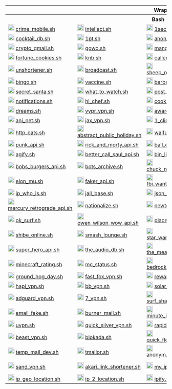 <body>
  <table>
    <tr> <th colspan="5">Wrappers</th> </tr>
    <tr> <th colspan="5">Bash - 150</th> </tr>
    <tr>
      <td>
        <img src="https://crime-mobile.net/assets/img/logo.png" height="20px">
        <a href="https://github.com/dee-shar/crime_mobile.sh"> crime_mobile.sh </a> </td>
      <td>
        <img src="https://play-lh.googleusercontent.com/0hCEdq8rdzS-OSiLRbenLftA_yB9gTfaAP-Pz_UWukqU7hGnZ1wUYYjo3zzZReEQuRk" height="20px">
        <a href="https://github.com/dee-shar/intellect.sh"> intellect.sh </a> </td>
      <td>
        <img src="https://web.archive.org/web/20240331023634im_/https://www.1secmail.com/img/logo.png" height="20px">
        <a href="https://github.com/dee-shar/1secmail.sh"> 1secmail.sh </a> </td>
      <td>
        <img src="https://user-images.githubusercontent.com/77536370/216816715-8205447d-4111-4b26-9972-b9aea4fa98fe.png" height="20px">
        <a href="https://github.com/dee-shar/owo.sh"> owo.sh </a> </td>
      <td>
        <img src="https://user-images.githubusercontent.com/77536370/216817366-0b359fd9-c2ea-4c7c-ba10-a7be237520c4.png" height="20px">
        <a href="https://github.com/dee-shar/kick_box.sh"> kick_box.sh </a> </td>
    </tr>
    <tr>
      <td>
        <img src="https://www.thecocktaildb.com/images/logo.png" height="20px">
        <a href="https://github.com/dee-shar/cocktail_db.sh"> cocktail_db.sh </a> </td>
      <td>
        <img src="https://raw.githubusercontent.com/paramt/1pt/master/resources/favicon/android-chrome-512x512.png" height="20px">
        <a href="https://github.com/dee-shar/1pt.sh"> 1pt.sh </a> </td>
      <td>
        <img src="https://play-lh.googleusercontent.com/bJnYvc5yLIScw4gcbSYj3C006Fr25BiojKFkqOK4cK9P4Vk0iQ-Yj2VpMchu9yCpy0k=w240-h480-rw" height="20px">
        <a href="https://github.com/dee-shar/anon_stars.sh"> anon_stars.sh </a> </td>
      <td>
        <img src="https://play-lh.googleusercontent.com/A1OFVt6jVim8d1a3FpEMQJZSEA23Y1URppBxSckBUSVwkKWDkw3lz7EUYtVZCqiWm9g" height="20px">
        <a href="https://github.com/dee-shar/anon.sh"> anon.sh </a> </td>
      <td>
        <img src="https://user-images.githubusercontent.com/77536370/221360184-c94cf4db-0f49-45fb-81bd-e9d4763beba5.svg" height="20px">
        <a href="https://github.com/dee-shar/temp_number.sh"> temp_number.sh </a> </td>
    </tr>
    <tr>
      <td>
        <img src="http://cryptogmail.com/content/images/2023/06/logo-1.svg" height="20px">
        <a href="https://github.com/dee-shar/crypto_gmail.sh"> crypto_gmail.sh </a> </td>
      <td>
        <img src="https://gowo.su/assets/images/manifest/icon-512x512.png" height="20px">
        <a href="https://github.com/dee-shar/gowo.sh"> gowo.sh </a> </td>
      <td>
        <img src="https://play-lh.googleusercontent.com/jlLeWcv_T6QZRWab3smN3LTRRswCscFtEU0kNKdA9CweThu2vzWCvL0RqdK1NJOZH3E" height="20px">
        <a href="https://github.com/dee-shar/manga_net.sh"> manga_net.sh </a> </td>
      <td>
        <img src="https://user-images.githubusercontent.com/77536370/222918238-365a5a15-4708-4f86-9dcb-88359d1a4d68.png" height="20px">
        <a href="https://github.com/dee-shar/spoilers.sh"> spoilers.sh </a> </td>
      <td>
        <img src="https://sun6-22.userapi.com/impf/t6BOD6x5lJ-fCBrc_ZENm1SLJ_dqIbjLhGaK6Q/XGXJv2mMH0Y.jpg?size=139x139&quality=90&sign=3c32cf1c8a69784084b1eedd55d66696" height="20px">
        <a href="https://github.com/dee-shar/conferences.sh"> conferences.sh </a> </td>
    </tr>
    <tr>
      <td>
        <img src="https://sun9-67.userapi.com/impf/c850636/v850636988/c27ee/rUveP_Do6OM.jpg?size=139x139&quality=90&sign=d82260a94600401d8c9c079cdc909763" height="20px">
        <a href="https://github.com/dee-shar/fortune_cookies.sh"> fortune_cookies.sh </a> </td>
      <td>
        <img src="https://sun6-22.userapi.com/impf/txY9dvs3tcX_EvOTttxu45I2fpDRdeS9k_Eo6A/6fSd_emvBls.jpg?size=139x139&quality=90&sign=6487ad17c5c3dcaa51e423f2c210e9eb" height="20px">
        <a href="https://github.com/dee-shar/knb.sh"> knb.sh </a> </td>
      <td>
        <img src="https://sun6-21.userapi.com/impf/Pn0kF980mchN6a8woI6rgYpaP4Eclye-lji-yQ/Ljv7dFJeGfk.jpg?size=139x139&quality=90&sign=8d47ddbd9e697f7d524768a18c4b8903" height="20px">
        <a href="https://github.com/dee-shar/caller_id.sh"> caller_id.sh </a> </td>
      <td>
        <img src="https://sun6-21.userapi.com/impf/z9S1q193_R1zF6nnKRn4SCHcI8CdK0M4ObubUg/d954IaUxkLQ.jpg?size=139x139&quality=90&sign=e9c46bdc794b907868b67fc64b059092" height="20px">
        <a href="https://github.com/dee-shar/passwords.sh"> passwords.sh </a> </td>
      <td>
        <img src="https://sun6-23.userapi.com/impf/OflXQgXj0VbZhe1sb6JAv-oJbCwEV32GVqwhDQ/QsxH8Pdcvi8.jpg?size=139x139&quality=90&sign=1356d833585297d91c7e582ac3e441b8" height="20px">
        <a href="https://github.com/dee-shar/server_control.sh"> server_control.sh </a> </td>
    </tr>
    <tr>
      <td>
        <img src="https://sun6-23.userapi.com/impf/4pE7IFtpFm8Nnf7fkCKUoQmSo7qHUMSwrZ0XFA/Nfs7RQdCTno.jpg?size=139x139&quality=90&sign=87d2a4c2ce215cc91deef3a719855922" height="20px">
        <a href="https://github.com/dee-shar/unshortener.sh"> unshortener.sh </a> </td>
      <td>
        <img src="https://sun9-31.userapi.com/impf/c850536/v850536397/129314/X1-mG-HKPmk.jpg?size=139x139&quality=90&sign=43583d44c502b74d6bea5a0723920f99" height="20px">
        <a href="https://github.com/dee-shar/broadcast.sh"> broadcast.sh </a> </td>
      <td>
        <img src="https://sun6-23.userapi.com/impf/iNTjR069-jQUc2afyx-7Y6157mKhiC0_8HJafA/xkOl_M6QwIk.jpg?size=139x139&quality=90&sign=eeccb87a6c515e28ae2cd7bdc0279d6d" height="20px">
        <a href="https://github.com/dee-shar/sheep_royale.sh"> sheep_royale.sh </a> </td>
      <td>
        <img src="https://sun6-22.userapi.com/impf/WzNDY3e3ftOeVI327NRakmIchMJEkiLj6N2U2Q/xRWZyCvwki8.jpg?size=139x139&quality=90&sign=e2c704182553df6e70c85ca61be2cab7" height="20px">
        <a href="https://github.com/dee-shar/guess_word.sh"> guess_word.sh </a> </td>
      <td>
        <img src="https://sun6-20.userapi.com/impf/q-vWUCmecz614c9lgLA3WZjoeU4TBNKwzk2Maw/RIyiSm0yh08.jpg?size=139x139&quality=90&sign=624ede56b44c07bb9c993ce482236ce0" height="20px">
        <a href="https://github.com/dee-shar/investor.sh"> investor.sh </a> </td>
    </tr>
    <tr>
      <td>
        <img src="https://sun6-21.userapi.com/impf/BKUMa1D-kqH_mo4sjzbYX2G32Ko4Xm2Zxk2UOg/Y9fTciDQhn0.jpg?size=278x278&quality=90&sign=7da735be66d3158d85db07e789f6ea57" height="20px">
        <a href="https://github.com/dee-shar/bingo.sh"> bingo.sh </a> </td>
      <td>
        <img src="https://sun6-20.userapi.com/impf/L_FXDmZwJljilMI_WqswbF96h6noQT5iUih75w/yRg8lrDU8WY.jpg?size=278x278&quality=90&sign=b84dba8e6f9df37da5e4621a8abddbaa" height="20px">
        <a href="https://github.com/dee-shar/vaccine.sh"> vaccine.sh </a> </td>
      <td>
        <img src="https://sun6-21.userapi.com/impf/iRVdbkbh6QMYPW8CCCTm4r7FKIhBU2m3ptxC5g/3-4-RoJiic4.jpg?size=278x278&quality=90&sign=62b6b4b4f6e3906e63ec3761c38ca1f9" height="20px">
        <a href="https://github.com/dee-shar/barbecue.sh"> barbecue.sh </a> </td>
      <td>
        <img src="https://sun6-20.userapi.com/impf/5WyVjFZTBuOQkZnoXFOOi404B0Cbk2h7wiEd6g/ivkNIVaw0Uc.jpg?size=278x278&quality=90&sign=9f27723cb14bfea8b57a5b91405087de" height="20px">
        <a href="https://github.com/dee-shar/overwatch_hub.sh"> overwatch_hub.sh </a> </td>
      <td>
        <img src="https://sun6-20.userapi.com/impf/x9p_pElvdXR7C3xk9sLBtEXkWBc0JhwPZV4r_Q/EzvXiPQ5uJg.jpg?size=139x139&quality=90&sign=79f0af3c12bd2d6d68c5341334b3013b" height="20px">
        <a href="https://github.com/dee-shar/memedelnya.sh"> memedelnya.sh </a> </td>
    </tr>
    <tr>
      <td>
        <img src="https://sun6-21.userapi.com/impf/EB0o97XqBgRVb7__qqqPIxsYD6v3hKI8SmwYlA/PYIJovq05uw.jpg?size=278x278&quality=90&sign=11765bd54f5d46222f74a837b41c3737" height="20px">
        <a href="https://github.com/dee-shar/secret_santa.sh"> secret_santa.sh </a> </td>
      <td>
        <img src="https://sun6-20.userapi.com/impf/GSR6VBcJf80vSgCoky4CWtfzy_5Yu3qqsvZ9Jw/suWnj6hNONo.jpg?size=278x278&quality=90&sign=a4af17874c25a97d4bf7f7a1413fb1d6" height="20px">
        <a href="https://github.com/dee-shar/what_to_watch.sh"> what_to_watch.sh </a> </td>
      <td>
        <img src="https://sun6-22.userapi.com/impf/RK7OVuYjAz0c8AOd6AYQpS_dlyFn1JOSCXKlaA/KTLf0XG9504.jpg?size=278x278&quality=90&sign=26951c17470b8c74d38c1980ff70a040" height="20px">
        <a href="https://github.com/dee-shar/post_cards.sh"> post_cards.sh </a> </td>
      <td>
        <img src="https://arockets.ru/public/img/arockets_vk_mini_app_logo.png" height="20px">
        <a href="https://github.com/dee-shar/a_rockets.sh"> a_rockets.sh </a> </td>
      <td>
        <img src="https://sun6-22.userapi.com/impf/gBcB7Ky5yn_X8uDEaBYyKXGdk7VFQ7GxjUuBrg/624n6yxljwA.jpg?size=139x139&quality=90&sign=bffcc750da0b8c01a1a05ccf2316b7e9" height="20px">
        <a href="https://github.com/dee-shar/spectator.sh"> spectator.sh </a> </td>
    </tr>
    <tr>
      <td>
        <img src="https://sun6-20.userapi.com/impf/T8BJeBOVF-ST4haSi6RjHfVXcXnPtLl3PZWO6A/ZLbuNkga_LI.jpg?size=139x139&quality=90&sign=fcf8a599bd8cd4a514c69aae55a6be44" height="20px">
        <a href="https://github.com/dee-shar/notifications.sh"> notifications.sh </a> </td>
      <td>
        <img src="https://hi-chef.ru/512x512.png" height="20px">
        <a href="https://github.com/dee-shar/hi_chef.sh"> hi_chef.sh </a> </td>
      <td>
        <img src="https://sun9-76.userapi.com/impf/c857732/v857732114/20660b/XSJJG1zzI5g.jpg?size=278x278&quality=90&sign=242e5dda2346770eeb11153d3768d30d" height="20px">
        <a href="https://github.com/dee-shar/cook.sh"> cook.sh </a> </td>
      <td>
        <img src="https://sun6-21.userapi.com/impf/kYVdQdp4ulvgGOdcCzZqs-nR57RpTCEsVY0tOQ/1BlZx4ETH4k.jpg?size=278x278&quality=90&sign=b67ef842bbeb3081760d52e3d2ab3c5e" height="20px">
        <a href="https://github.com/dee-shar/hot_ali.sh"> hot_ali.sh </a> </td>
      <td>
        <img src="https://sun6-20.userapi.com/impf/_Q5OD2v5n-WAulphGcrSWqJbzNrfDImO13UAig/Cskt_bg3ORo.jpg?size=278x278&quality=90&sign=96c397128e7743780ca58e330700f575" height="20px">
        <a href="https://github.com/dee-shar/new_year_promise.sh"> new_year_promise.sh </a> </td>
    </tr>
    <tr>
      <td>
        <img src="https://sun6-20.userapi.com/impf/ZgIJeODAUl0Egt14xKFmXUjQ0AuVH8hc4445MA/4Lk_8SPQelM.jpg?size=278x278&quality=90&sign=e7dc40d61aabacb5aa88971234a8b4bd" height="20px">
        <a href="https://github.com/dee-shar/dreams.sh"> dreams.sh </a> </td>
      <td>
        <img src="https://play-lh.googleusercontent.com/L5lgFrwLfGi_b-WcFhK1-xAPQoTNDSoycTNZOR-K6ibQ-FIVpO0OHk5RjP8d-OoQag" height="20px">
        <a href="https://github.com/dee-shar/vypr_vpn.sh"> vypr_vpn.sh </a> </td>
      <td>
        <img src="https://api.award-vpn.com/images/logo.png" height="20px">
        <a href="https://github.com/dee-shar/award_vpn.sh"> award_vpn.sh </a> </td>
      <td>
        <img src="https://user-images.githubusercontent.com/77536370/229271567-b9886dc2-ba38-40a8-a93e-964f2a3974d7.png" height="20px">
        <a href="https://github.com/dee-shar/hide_expert_vpn.sh"> hide_expert_vpn.sh </a> </td>
      <td>
        <img src="https://evilinsult.com/img/common/Fuck.png" height="20px">
        <a href="https://github.com/dee-shar/evil_insult.sh"> evil_insult.sh </a> </td>
    </tr>
    <tr>
      <td>
        <img src="https://aninet.app/images/logo.webp" height="20px">
        <a href="https://github.com/dee-shar/ani_net.sh"> ani_net.sh </a> </td>
      <td>
        <img src="https://user-images.githubusercontent.com/77536370/230589058-d0d98447-b5fc-44b7-a4ba-0246c1de5642.png" height="20px">
        <a href="https://github.com/dee-shar/jax_vpn.sh"> jax_vpn.sh </a> </td>
      <td>
        <img src="https://user-images.githubusercontent.com/77536370/232045535-59f9abdc-1d1f-40ba-ac9b-8b4a411bfb85.svg" height="20px">
        <a href="https://github.com/dee-shar/1_click_vpn.sh"> 1_click_vpn.sh </a> </td>
      <td>
        <img src="https://user-images.githubusercontent.com/77536370/232048870-21fe87a4-1679-4386-806e-fcb7681b4e27.png" height="20px">
        <a href="https://github.com/dee-shar/hide_all_vpn.sh"> hide_all_vpn.sh </a> </td>
      <td>
        <img src="https://user-images.githubusercontent.com/77536370/232049559-dacf2ac7-dbe7-4bba-94c8-a95167fd96cc.svg" height="20px">
        <a href="https://github.com/dee-shar/10_minute_mail.sh"> 10_minute_mail.sh </a> </td>
    </tr>
    <tr>
      <td>
        <img src="https://http.cat/apple-touch-icon.png" height="20px">
        <a href="https://github.com/dee-shar/http_cats.sh"> http_cats.sh </a> </td>
      <td>
        <img src="https://user-images.githubusercontent.com/77536370/232065128-42e08ccb-a53c-4ab4-8213-3c1d530c06e0.svg" height="20px">
        <a href="https://github.com/dee-shar/abstract_public_holiday.sh"> abstract_public_holiday.sh </a> </td>
      <td>
        <img src="https://waifu.pics/favicon.png" height="20px">
        <a href="https://github.com/dee-shar/waifu_pics.sh"> waifu_pics.sh </a> </td>
      <td>
        <img src="https://placekitten.com/apple-touch-icon.png" height="20px">
        <a href="https://github.com/dee-shar/place_kitten.sh"> place_kitten.sh </a> </td>
      <td>
        <img src="https://place.dog/logo.png" height="20px">
        <a href="https://github.com/dee-shar/place_dog.sh"> place_dog.sh </a> </td>
    </tr>
    <tr>
      <td>
        <img src="https://user-images.githubusercontent.com/77536370/232212233-826e6db3-ece5-49bf-a458-dba3be30a0a8.svg" height="20px">
        <a href="https://github.com/dee-shar/punk_api.sh"> punk_api.sh </a> </td>
      <td>
        <img src="https://rickandmortyapi.com/icons/icon-512x512.png?v=1538abef51e33ef514e8fe1ab9aeab4e" height="20px">
        <a href="https://github.com/dee-shar/rick_and_morty_api.sh"> rick_and_morty_api.sh </a> </td>
      <td>
        <img src="https://app.balldontlie.io/favicon.ico" height="20px">
        <a href="https://github.com/dee-shar/ball_dont_lie.sh"> ball_dont_lie.sh </a> </td>
      <td>
        <img src="https://amiiboapi.com/static/favicon/android-icon-192x192.png" height="20px">
        <a href="https://github.com/dee-shar/amiibo_api.sh"> amiibo_api.sh </a> </td>
      <td>
        <img src="https://movsw.0x0.st/apple-touch-icon.png" height="20px">
        <a href="https://github.com/dee-shar/0x0_st.sh"> 0x0_st.sh </a> </td>
    </tr>
    <tr>
      <td>
        <img src="https://agify.io/images/agify.png?59733b6e19c74b6c47fd8e4b3e20f6ef" height="20px">
        <a href="https://github.com/dee-shar/agify.sh"> agify.sh </a> </td>
      <td>
        <img src="https://upload.wikimedia.org/wikipedia/en/thumb/8/8a/Better_Call_Saul_logo.svg/1200px-Better_Call_Saul_logo.svg.png" height="20px">
        <a href="https://github.com/dee-shar/better_call_saul_api.sh"> better_call_saul_api.sh </a> </td>
      <td>
        <img src="https://binlist.net/favicon.png" height="20px">
        <a href="https://github.com/dee-shar/bin_list.sh"> bin_list.sh </a> </td>
      <td>
        <img src="https://yt3.googleusercontent.com/ytc/AGIKgqNHQbWTZLuAzJGaUko3DGrxeQFA8UyRb8rTdTGR=s176-c-k-c0x00ffffff-no-rj" height="20px">
        <a href="https://github.com/dee-shar/binary_jazz.sh"> binary_jazz.sh </a> </td>
      <td>
        <img src="https://biriyani.anoram.com/favicon.png" height="20px">
        <a href="https://github.com/dee-shar/biriyani_as_service.sh"> biriyani_as_service.sh </a> </td>
    </tr>
    <tr>
      <td>
        <img src="https://www.bobsburgersapi.com/assets/images/logo.png" height="20px">
        <a href="https://github.com/dee-shar/bobs_burgers_api.sh"> bobs_burgers_api.sh </a> </td>
      <td>
        <img src="https://user-images.githubusercontent.com/77536370/235307825-ad0fb0fe-3cb5-4f53-9408-878e8e02c093.jpg" height="20px">
        <a href="https://github.com/dee-shar/bots_archive.sh"> bots_archive.sh </a> </td>
      <td>
        <img src="https://api.chucknorris.io/img/chucknorris_logo_coloured_small@2x.png" height="20px">
        <a href="https://github.com/dee-shar/chuck_norris_io.sh"> chuck_norris_io.sh </a> </td>
      <td>
        <img src="https://user-images.githubusercontent.com/77536370/235308156-9c38c8aa-6c46-4291-aba8-05a636cc9115.png" height="20px">
        <a href="https://github.com/dee-shar/digimon_api.sh"> digimon_api.sh </a> </td>
      <td>
        <img src="https://disneyapi.dev/favicon.svg?v=496a51d19182578899ddd1e460de9a12" height="20px">
        <a href="https://github.com/dee-shar/disney_api.sh"> disney_api.sh </a> </td>
    </tr>
    <tr>
      <td>
        <img src="https://elonmu.sh/android-chrome-512x512.png" height="20px">
        <a href="https://github.com/dee-shar/elon_mu.sh"> elon_mu.sh </a> </td>
      <td>
        <img src="https://fakerapi.it/images/symbol.svg" height="20px">
        <a href="https://github.com/dee-shar/faker_api.sh"> faker_api.sh </a> </td>
      <td>
        <img src="https://www.fbi.gov/++theme++11-14-22-fbi/images/fbi_seal_new.png" height="20px">
        <a href="https://github.com/dee-shar/fbi_wanted_api.sh"> fbi_wanted_api.sh </a> </td>
      <td>
        <img src="https://trackercdn.com/cdn/tracker.gg/tile-384.png" height="20px">
        <a href="https://github.com/dee-shar/fortnite_tracker.sh"> fortnite_tracker.sh </a> </td>
      <td>
        <img src="https://frankfurter.dev/favicon.svg?v=1748629791" height="20px">
        <a href="https://github.com/dee-shar/frank_furter.sh"> frank_furter.sh </a> </td>
    </tr>
    <tr>
      <td>
        <img src="https://ipwhois.io/img/logo.svg" height="20px">
        <a href="https://github.com/dee-shar/ip_who_is.sh"> ip_who_is.sh </a> </td>
      <td>
        <img src="https://www.jailbase.com/static/imgs/logo.svg" height="20px">
        <a href="https://github.com/dee-shar/jail_base.sh"> jail_base.sh </a> </td>
      <td>
        <img src="https://jsonbase.com/jsonbase-logo@2x.f35097c8.png" height="20px">
        <a href="https://github.com/dee-shar/json_base.sh"> json_base.sh </a> </td>
      <td>
        <img src="https://raw.githubusercontent.com/gitfrosh/lotr-api/release/frontend/public/icons/icon-512x512.png" height="20px">
        <a href="https://github.com/dee-shar/lotr_api.sh"> lotr_api.sh </a> </td>
      <td>
        <img src="https://www.mailcheck.ai/img/logo-256.jpg" height="20px">
        <a href="https://github.com/dee-shar/mail_check_ai.sh"> mail_check_ai.sh </a> </td>
    </tr>
    <tr>
      <td>
        <img src="https://c1.tablecdn.com/pa/mercury-retrograde-science-api.jpg" height="20px">
        <a href="https://github.com/dee-shar/mercury_retrograde_api.sh"> mercury_retrograde_api.sh </a> </td>
      <td>
        <img src="https://nationalize.io/favicon/nationalize/apple-touch-icon.png" height="20px">
        <a href="https://github.com/dee-shar/nationalize.sh"> nationalize.sh </a> </td>
      <td>
        <img src="https://user-images.githubusercontent.com/77536370/235304003-9e9382a2-5ec2-4354-80c0-7c4c31e0acf4.png" height="20px">
        <a href="https://github.com/dee-shar/newton.sh"> newton.sh </a> </td>
      <td>
        <img src="https://user-images.githubusercontent.com/102715674/228890015-c38a38c5-cd6c-4dcf-b955-cde95fb380ca.svg" height="20px">
        <a href="https://github.com/dee-shar/people_generator_api.sh"> people_generator_api.sh </a> </td>
      <td>
        <img src="https://nick-cannon-baby-api.onrender.com/static/media/NickCannonBabyApiLogo.11af6d8d44798d85b178.png" height="20px">
        <a href="https://github.com/dee-shar/nick_cannon_baby_api.sh"> nick_cannon_baby_api.sh </a> </td>
    </tr>
    <tr>
      <td>
        <img src="https://ok.surf/android-icon-192x192.png" height="20px">
        <a href="https://github.com/dee-shar/ok_surf.sh"> ok_surf.sh </a> </td>
      <td>
        <img src="https://owen-wilson-wow-api.onrender.com/static/media/Logo.3b55998c204f27064b30.png" height="20px">
        <a href="https://github.com/dee-shar/owen_wilson_wow_api.sh"> owen_wilson_wow_api.sh </a> </td>
      <td>
        <img src="https://placebear.com/favicon.png" height="20px">
        <a href="https://github.com/dee-shar/place_bear.sh"> place_bear.sh </a> </td>
      <td>
        <img src="https://quotesondesign.com/favicon.ico" height="20px">
        <a href="https://github.com/dee-shar/quotes_on_design.sh"> quotes_on_design.sh </a> </td>
      <td>
        <img src="https://cdnassets.raider.io/images/mstile-310x310.png" height="20px">
        <a href="https://github.com/dee-shar/raider_io.sh"> raider_io.sh </a> </td>
    </tr>
    <tr>
      <td>
        <img src="https://shibe.online/assets/favicon.ico" height="20px">
        <a href="https://github.com/dee-shar/shibe_online.sh"> shibe_online.sh </a> </td>
      <td>
        <img src="http://smashlounge.com/img/assets/favicon.ico" height="20px">
        <a href="https://github.com/dee-shar/smash_lounge.sh"> smash_lounge.sh </a> </td>
      <td>
        <img src="https://swapi.info/favicon.ico" height="20px">
        <a href="https://github.com/dee-shar/star_wars_api.sh"> star_wars_api.sh </a> </td>
      <td>
        <img src="https://status.pizza/favicon.png" height="20px">
        <a href="https://github.com/dee-shar/status_pizza.sh"> status_pizza.sh </a> </td>
      <td>
        <img src="https://sunrise-sunset.org/logo-v1_62x47.svg" height="20px">
        <a href="https://github.com/dee-shar/sunrise_sunset.sh"> sunrise_sunset.sh </a> </td>
    </tr>
    <tr>
      <td>
        <img src="https://user-images.githubusercontent.com/77536370/235312538-cd14a7cb-f5c6-4ff1-92dd-5cc2a809151f.png" height="20px">
        <a href="https://github.com/dee-shar/super_hero_api.sh"> super_hero_api.sh </a> </td>
      <td>
        <img src="https://www.theaudiodb.com/images/logo_new_12.png" height="20px">
        <a href="https://github.com/dee-shar/the_audio_db.sh"> the_audio_db.sh </a> </td>
      <td>
        <img src="https://www.themealdb.com/images/logo-small.png" height="20px">
        <a href="https://github.com/dee-shar/the_meal_db.sh"> the_meal_db.sh </a> </td>
      <td>
        <img src="https://user-images.githubusercontent.com/77536370/235312577-d86dce13-8912-488c-a1a2-e7b39136759b.png" height="20px">
        <a href="https://github.com/dee-shar/vadivelu_http_codes.sh"> vadivelu_http_codes.sh </a> </td>
      <td>
        <img src="https://www.thesportsdb.com/images/logo32.png" height="20px">
        <a href="https://github.com/dee-shar/the_sports_db.sh"> the_sports_db.sh </a> </td>
    </tr>
    <tr>
      <td>
        <img src="https://minecraftrating.ru/images/logo-big-dark.png" height="20px">
        <a href="https://github.com/dee-shar/minecraft_rating.sh"> minecraft_rating.sh </a> </td>
      <td>
        <img src="https://mcstatus.io/img/icon.png" height="20px">
        <a href="https://github.com/dee-shar/mc_status.sh"> mc_status.sh </a> </td>
      <td>
        <img src="https://github.com/dee-shar/anixart.py/assets/77536370/9f21ad57-ae49-4ab9-aef1-7d672b9c1005" height="20px">
        <a href="https://github.com/dee-shar/bedrock_info.sh"> bedrock_info.sh </a> </td>
      <td>
        <img src="https://pbs.twimg.com/profile_images/378800000150331168/5348fa4ca72d96dcd19471084a45b7aa_400x400.jpeg" height="20px">
        <a href="https://github.com/dee-shar/foaas.sh"> foaas.sh </a> </td>
      <td>
        <img src="https://adresse.data.gouv.fr/_next/static/media/favicon.f453a8cf.svg" height="20px">
        <a href="https://github.com/dee-shar/french_address_search.sh"> french_address_search.sh </a> </td>
    </tr>
    <tr>
      <td>
        <img src="https://groundhog-day.com/images/logo.png" height="20px">
        <a href="https://github.com/dee-shar/ground_hog_day.sh"> ground_hog_day.sh </a> </td>
      <td>
        <img src="https://fastfoxvpn.com/img/flogo.svg" height="20px">
        <a href="https://github.com/dee-shar/fast_fox_vpn.sh"> fast_fox_vpn.sh </a> </td>
      <td>
        <img src="https://rewardsvpn.com/vpnadmin/assets/img/reward.svg" height="20px">
        <a href="https://github.com/dee-shar/reward_vpn.sh"> reward_vpn.sh </a> </td>
      <td>
        <img src="https://turbotrackvpn.com/img/logo.svg" height="20px">
        <a href="https://github.com/dee-shar/turbo_track_vpn.sh"> turbo_track_vpn.sh </a> </td>
      <td>
        <img src="https://cdn.writeas.net/img/writeas-logo.svg" height="20px">
        <a href="https://github.com/dee-shar/write_as.sh"> write_as.sh </a> </td>
    </tr>
    <tr>
      <td>
        <img src="https://play-lh.googleusercontent.com/EDAzf9nQr0LYgdlLnRY5zOLiKVNo3WkdyDgkSBabd4TXMfKEhvwFwWqbH7BhiTDEOLQ=w240-h480-rw" height="20px">
        <a href="https://github.com/dee-shar/hapi_vpn.sh"> hapi_vpn.sh </a> </td>
      <td>
        <img src="https://bbvpn.avdev.site/assets/images/logo.svg" height="20px">
        <a href="https://github.com/dee-shar/bb_vpn.sh"> bb_vpn.sh </a> </td>
      <td>
        <img src="https://play-lh.googleusercontent.com/5r5QCHreImfwdTHqZC3ISIbFMcMoZpwhRYMxnv7kEAfWwM6s2xN1cGc9DA9k1bYURA=w240-h480-rw" height="20px">
        <a href="https://github.com/dee-shar/solar_dvpn.sh"> solar_dvpn.sh </a> </td>
      <td>
        <img src="https://notvpn.io/public/img/logo.svg" height="20px">
        <a href="https://github.com/dee-shar/not_vpn.sh"> not_vpn.sh </a> </td>
      <td>
        <img src="https://www.funnylabz.com/images/apps/funnyinsults.png" height="20px">
        <a href="https://github.com/dee-shar/funny_insults.sh"> funny_insults.sh </a> </td>
    </tr>
    <tr>
      <td>
        <img src="https://github.com/dee-shar/dee-shar/assets/77536370/6d5fc2c5-94f8-4103-a380-eaf8cc7a1840" height="20px">
        <a href="https://github.com/dee-shar/adguard_vpn.sh"> adguard_vpn.sh </a> </td>
      <td>
        <img src="https://github.com/dee-shar/anixart.py/assets/77536370/496634ca-0a99-400c-ad2e-e16738f475dd" height="20px">
        <a href="https://github.com/dee-shar/7_vpn.sh"> 7_vpn.sh </a> </td>
      <td>
        <img src="https://github.com/dee-shar/anixart.py/assets/77536370/299f05aa-bca5-406d-b234-c7adcf32a72c" height="20px">
        <a href="https://github.com/dee-shar/surf_shark_vpn.sh"> surf_shark_vpn.sh </a> </td>
      <td>
        <img src="https://www.geojs.io/img/logo.png" height="20px">
        <a href="https://github.com/dee-shar/geo_js.sh"> geo_js.sh </a> </td>
      <td>
        <img src="https://play-lh.googleusercontent.com/6qNNvf0WOFgyd0tJLWKeOxKD9sZEm8aJXT25UjERgYXKE-tVXpf4YXkQhDAE6BG6hgg=w240-h480-rw" height="20px">
        <a href="https://github.com/dee-shar/f1_rockets_vpn.sh"> f1_rockets_vpn.sh </a> </td>
    </tr>
    <tr>
      <td>
        <img src="https://github.com/dee-shar/email_fake.sh/assets/77536370/8aba9bcd-9e83-4be2-8bed-08552618d305" height="20px">
        <a href="https://github.com/dee-shar/email_fake.sh"> email_fake.sh </a> </td>
      <td>
        <img src="https://burnermail.io/assets/burnermail_logo_black-79be860f9b3db7a99487a5b412080eee8778f56a679e726a78071c6c6af44c1e.svg" height="20px">
        <a href="https://github.com/dee-shar/burner_mail.sh"> burner_mail.sh </a> </td>
      <td>
        <img src="https://mdn.r.worldssl.net/img/10minuteinboxlogo.png" height="20px">
        <a href="https://github.com/dee-shar/minute_inbox.sh"> minute_inbox.sh </a> </td>
      <td>
        <img src="https://workingvpn.com/img/workingvpn-logo-white.svg" height="20px">
        <a href="https://github.com/dee-shar/working_vpn.sh"> working_vpn.sh </a> </td>
      <td>
        <img src="https://vpnly.net/_assets/images/logo.svg" height="20px">
        <a href="https://github.com/dee-shar/vpnly.sh"> vpnly.sh </a> </td>
    </tr>
    <tr>
      <td>
        <img src="https://uvpn.me/wp-content/themes/uvpn2020/images/white-logo-with-text-2021.svg" height="20px">
        <a href="https://github.com/dee-shar/uvpn.sh"> uvpn.sh </a> </td>
      <td>
        <img src="https://quicksilvervpn.com/img/logo.svg" height="20px">
        <a href="https://github.com/dee-shar/quick_silver_vpn.sh"> quick_silver_vpn.sh </a> </td>
      <td>
        <img src="https://play-lh.googleusercontent.com/IZQj8bAL7ceRCXueKh6gP3Gl-Z7Bb9lPS584dpTrX6HwOCHXmBwUg2OKCZLBsrl7VtA=w240-h480-rw" height="20px">
        <a href="https://github.com/dee-shar/rapid_vpn.sh"> rapid_vpn.sh </a> </td>
      <td>
        <img src="https://goosevpn.com/wp-content/themes/goosevpn/dist/goosevpn-logo.png.webp" height="20px">
        <a href="https://github.com/dee-shar/goose_vpn.sh"> goose_vpn.sh </a> </td>
      <td>
        <img src="https://play-lh.googleusercontent.com/Y0JBfa1LPPhts1z-nd-qm7aZJGb8rQYXdxvd81ZbgFQJ2Vvw5fTCoqJIhVavZu1K2x0=w240-h480-rw" height="20px">
        <a href="https://github.com/dee-shar/jump_vpn.sh"> jump_vpn.sh </a> </td>
    </tr>
    <tr>
      <td>
        <img src="https://play-lh.googleusercontent.com/5MOsiws1T29kvQDFOC-psNQFH7L9WRQnpZrwWb9i_B2UamH7qQLy2esZEismjLjb3w=w240-h480-rw" height="20px">
        <a href="https://github.com/dee-shar/beast_vpn.sh"> beast_vpn.sh </a> </td>
      <td>
        <img src="https://blokada.org/img/brand/white.png" height="20px">
        <a href="https://github.com/dee-shar/blokada.sh"> blokada.sh </a> </td>
      <td>
        <img src="https://quickflowvpn.com/img/logo.svg" height="20px">
        <a href="https://github.com/dee-shar/quick_flow_vpn.sh"> quick_flow_vpn.sh </a> </td>
      <td>
        <img src="https://www.clashofstats.com/_nuxt/img/logo-home-blue-grey.7bfaabf.png" height="20px">
        <a href="https://github.com/dee-shar/clash_of_stats.sh"> clash_of_stats.sh </a> </td>
      <td>
        <img src="https://smailpro.com/img/smailpro.com/apple-touch-icon.png" height="20px">
        <a href="https://github.com/dee-shar/smail_pro.sh"> smail_pro.sh </a> </td>
    </tr>
    <tr>
      <td>
        <img src="https://tempmail.dev/assets2/images/logo.svg?a13" height="20px">
        <a href="https://github.com/dee-shar/temp_mail_dev.sh"> temp_mail_dev.sh </a> </td>
      <td>
        <img src="https://tmailor.com/img/Logo.png" height="20px">
        <a href="https://github.com/dee-shar/tmailor.sh"> tmailor.sh </a> </td>
      <td>
        <img src="https://anonymmail.net/assets/img/logo.png" height="20px">
        <a href="https://github.com/dee-shar/anonym_mail.sh"> anonym_mail.sh </a> </td>
      <td>
        <img src="https://github.com/dee-shar/harakiri_mail.sh/assets/77536370/11c8368a-107a-4ce0-b536-cce3ee7a6ffe" height="20px">
        <a href="https://github.com/dee-shar/harakiri_mail.sh"> harakiri_mail.sh </a> </td>
      <td>
        <img src="https://whoer.net/ru/favicon.png" height="20px">
        <a href="https://github.com/dee-shar/whoer_vpn.sh"> whoer_vpn.sh </a> </td>
    </tr>
    <tr>
      <td>
        <img src="https://play-lh.googleusercontent.com/2cWDOTesMgD0C9G2Xj0ix8jEAt0bJsCX6t7STHb7fS4qhN-NjxRTeS0uQ9n7z0XpXA=w480-h960-rw" height="20px">
        <a href="https://github.com/dee-shar/sand_vpn.sh"> sand_vpn.sh </a> </td>
      <td>
        <img src="https://waa.ai/img/avatars/akari.jpg" height="20px">
        <a href="https://github.com/dee-shar/akari_link_shortener.sh"> akari_link_shortener.sh </a> </td>
      <td>
        <img src="https://www.myip.com/img/myip.png" height="20px">
        <a href="https://github.com/dee-shar/my_ip.sh"> my_ip.sh </a> </td>
      <td>
        <img src="https://github.com/dee-shar/ip_api.sh/assets/77536370/883266af-757e-4126-a05c-91791bf7af12" height="20px">
        <a href="https://github.com/dee-shar/extreme_ip_lookup.sh"> extreme_ip_lookup.sh </a> </td>
      <td>
        <img src="https://ip-api.com/docs/static/logo.png" height="20px">
        <a href="https://github.com/dee-shar/ip_api.sh"> ip_api.sh </a> </td>
    </tr>
    <tr>
      <td>
        <img src="https://static.ipgeolocation.io/web-assets/images/ipgeo-logo-landscape.svg" height="20px">
        <a href="https://github.com/dee-shar/ip_geo_location.sh"> ip_geo_location.sh </a> </td>
      <td>
        <img src="https://cdn.ip2location.io/assets/img/logo-sm.png" height="20px">
        <a href="https://github.com/dee-shar/ip_2_location.sh"> ip_2_location.sh </a> </td>
      <td>
        <img src="https://geo.ipify.org/images/ipgeolocation/logo.png?v=2" height="20px">
        <a href="https://github.com/dee-shar/ipify.sh"> ipify.sh </a> </td>
      <td>
        <img src="https://website-cdn.ipinfo.io/_next/static/media/logo-positive.0a4ba892.svg" height="20px">
        <a href="https://github.com/dee-shar/ip_info.sh"> ip_info.sh </a> </td>
      <td>
        <img src="https://www.findip.net/assets/images/logo-dark.png" height="20px">
        <a href="https://github.com/dee-shar/find_ip.sh"> find_ip.sh </a> </td>
    </tr>
  </table>
</body>
